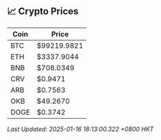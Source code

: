 ## 📈 Crypto Prices

| Coin | Price |
| ---- | ----- |
| BTC | $99219.9821 |
| ETH | $3337.9044 |
| BNB | $708.0349 |
| CRV | $0.9471 |
| ARB | $0.7563 |
| OKB | $49.2670 |
| DOGE | $0.3742 |

_Last Updated: 2025-01-16 18:13:00.322 +0800 HKT_